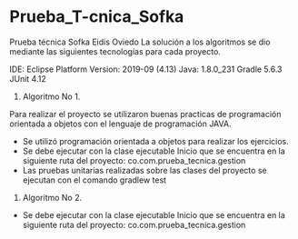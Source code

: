 # Prueba_T-cnica_Sofka
Prueba técnica Sofka Eidis Oviedo
La solución a los algoritmos se dio mediante las siguientes tecnologías para cada proyecto.

IDE: Eclipse Platform Version: 2019-09 (4.13)
Java: 1.8.0_231
Gradle 5.6.3
JUnit 4.12

1. Algoritmo No 1. 

Para realizar el proyecto se utilizaron buenas practicas de programación orientada a objetos con el lenguaje de programación JAVA.

- Se utilizó programación orientada a objetos para realizar los ejercicios.
- Se debe ejecutar con la clase ejecutable Inicio que se encuentra en la siguiente ruta del proyecto: co.com.prueba_tecnica.gestion
- Las pruebas unitarias realizadas sobre las clases del proyecto se ejecutan con el comando gradlew test

1. Algoritmo No 2. 

- Se debe ejecutar con la clase ejecutable Inicio que se encuentra en la siguiente ruta del proyecto: co.com.prueba_tecnica.gestion
